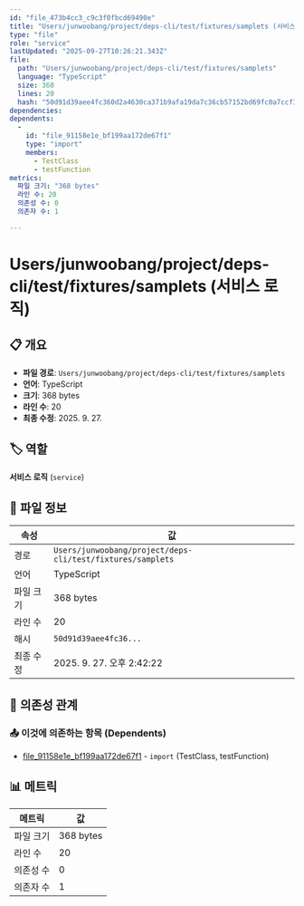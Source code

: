 ```yaml
---
id: "file_473b4cc3_c9c3f0fbcd69490e"
title: "Users/junwoobang/project/deps-cli/test/fixtures/samplets (서비스 로직)"
type: "file"
role: "service"
lastUpdated: "2025-09-27T10:26:21.343Z"
file:
  path: "Users/junwoobang/project/deps-cli/test/fixtures/samplets"
  language: "TypeScript"
  size: 368
  lines: 20
  hash: "50d91d39aee4fc360d2a4630ca371b9afa19da7c36cb57152bd69fc0a7ccf360"
dependencies:
dependents:
  -
    id: "file_91158e1e_bf199aa172de67f1"
    type: "import"
    members:
      - TestClass
      - testFunction
metrics:
  파일 크기: "368 bytes"
  라인 수: 20
  의존성 수: 0
  의존자 수: 1

---
```


# Users/junwoobang/project/deps-cli/test/fixtures/samplets (서비스 로직)

## 📋 개요

- **파일 경로**: `Users/junwoobang/project/deps-cli/test/fixtures/samplets`
- **언어**: TypeScript
- **크기**: 368 bytes
- **라인 수**: 20
- **최종 수정**: 2025. 9. 27.

## 🏷️ 역할

**서비스 로직** (`service`)

## 📄 파일 정보

| 속성 | 값 |
|------|----|
| 경로 | `Users/junwoobang/project/deps-cli/test/fixtures/samplets` |
| 언어 | TypeScript |
| 파일 크기 | 368 bytes |
| 라인 수 | 20 |
| 해시 | `50d91d39aee4fc36...` |
| 최종 수정 | 2025. 9. 27. 오후 2:42:22 |

## 🔗 의존성 관계

### 📤 이것에 의존하는 항목 (Dependents)

- [file_91158e1e_bf199aa172de67f1](file_91158e1e_bf199aa172de67f1.md) - `import` (TestClass, testFunction)

## 📊 메트릭

| 메트릭 | 값 |
|--------|----|
| 파일 크기 | 368 bytes |
| 라인 수 | 20 |
| 의존성 수 | 0 |
| 의존자 수 | 1 |

